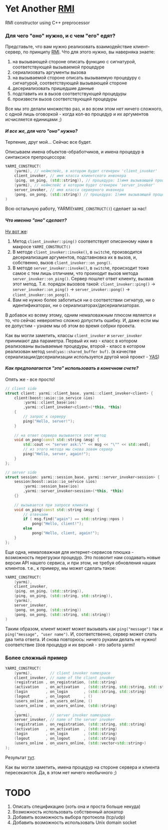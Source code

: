 Yet Another [RMI](http://en.wikipedia.org/wiki/Java_remote_method_invocation)
=========

RMI constructor using C++ preprocessor

### Для чего "оно" нужно, и с чем "его" едят?

Представьте, что вам нужно реализовать взаимодействие клиент-сервер, по принципу [RMI](http://en.wikipedia.org/wiki/Java_remote_method_invocation). Что для этого нужно, вы наверняка знаете:

1. на вызывающей стороне описать функцию с сигнатурой, соответствующей вызываемой процедуре
2. сериализовать аргументы вызова
3. на вызываемой стороне описать вызываемую процедуру с сигнатурой, соответствующей вызывающей стороне
4. десериализовать пришедшие данные
5. подставить их в вызов соответствующей процедуры
6. произвести вызов соответствующей процедуры

Все мы это делали множество раз, и во всем этом нет ничего сложного, с одной лишь оговоркой - когда кол-во процедур и их аргументов исчисляется единицами ;)

#### *И все же, для чего "оно" нужно?*
Терпение, друг мой... Сейчас все будет.

Описываем имена объектов-обработчиков, и имена процедур в синтаксисе препроцессора:
```cpp
YARMI_CONSTRUCT(
    (yarmi), // неймспейс, в котором будет сгенерен 'client_invoker'
    client_invoker, // имя класса клиентского инвокера
    (ping, on_ping, (std::string)), // процедура: 1)имя вызывающей процедуры, 2)имя вызываемой процедуры, 3)список аргументов процедуры
    (yarmi), // неймспейс в котором будет сгенерен 'server_invoker'
    server_invoker, // имя класса серверного инвокера
    (pong, on_pong, (std::string)) // процедура: 1)имя вызывающей процедуры, 2)имя вызываемой процедуры, 3)список аргументов процедуры
)
```
Всю остальную работу, YARMI(`YARMI_CONSTRUCT()`) сделает за нас!

#### *Что именно "оно" сделает?*
[Ну вот же](https://github.com/niXman/yarmi/blob/master/examples/echo/protocol-preprocessed.hpp):

1. Метод `client_invoker::ping()` соответствует описанному нами в макросе `YARMI_CONSTRUCT()`
2. В методе `client_invoker::invoke()`, в `switch`е, производится десериализация аргументов, подставновка их в вызов, и, собственно, вызов `client_invoker::on_pong()`.
3. В методе `server_invoker::invoke()`, в `switch`е, происходит тоже самое с тем лишь отличием, что проиходит вызов метода `server_invoker::on_ping()`. Сервер пошлет ответ клиенту, вызвав этот метод. Т.е. порядок вызовов такой: `client_invoker::ping()` -> `server_invoker::on_ping()` -> `server_invoker::pong()` -> `client_invoker::on_pong()`.
4. Вам не нужно более заботиться ни о соответствии сигнатур, ни о идентификаторах, ни о сериализаторах/десериализаторах.

В добавок ко всему этому, одним немаловажным плюсом является и то, что сейчас невероятно сложно допустить ошибку. И, даже если мы ее допустим - узнаем мы об этом во время собрки проекта.

Как вы могли заметить, классы `client_invoker` и `server_invoker` принимают два параметра. Первый их низ - класс в котором реализованы вызываемые процедуры, второй - класс в котором реализован метод `send(yas::shared_buffer buf)`. (в качестве сериализации/десериализации используется другой мой проект - [YAS](https://github.com/niXman/yas))

#### *Как предполагается "это" использовать в конечном счете?*
Опять же - все просто!

```cpp
// client side
struct client: yarmi::client_base, yarmi::client_invoker<client> {
    client(boost::asio::io_service &ios)
        :yarmi::client_base(ios)
        ,yarmi::client_invoker<client>(*this, *this)
    {
        // запрос к серверу
        ping("Hello, server!");
    }
    
    // на ответ сервера вызывается этот метод
    void on_pong(const std::string &msg) {
        std::cout << "server ask:\"" << msg << "\"" << std::endl;
        // из этого метода мы снова зовем сервер
        ping("Hello, server, again!");
    }
};

// server side
struct session: yarmi::session_base, yarmi::server_invoker<session> {
    session(boost::asio::io_service &ios)
        :yarmi::session_base(ios)
        ,yarmi::server_invoker<session>(*this, *this)
    {}
    
    // вызывается при запросе клиента
    void on_ping(const std::string &msg) {
        // отвечаем
        if ( msg.find("again") == std::string::npos )
            pong("Hello, client!");
        else
            pong("Hello, client, again!");
    }
};
```

Еще одна, немаловажная для интернет-сервисов плюшка - возможность перегрузки процедур. Это позволит нам создавать новые версии API нашего сервиса, и при этом, не требуя обновления наших клиентов.
т.е., к примеру, мы может сделать такое:
```cpp
YARMI_CONSTRUCT(
    (yarmi),
    client_invoker,
    (ping, on_ping, (std::string)),
    (ping, on_ping, (std::string, std::string)),
    (yarmi),
    server_invoker,
    (pong, on_pong, (std::string))
    (pong, on_pong, (std::string, std::string))
)
```
Таким образом, клиент может может вызывать как `ping("message")` так и `ping("message", "user name")`. И, соответственно, сервер может слать два типа ответа. И снова повторюсь: ничего руками делать не нужно! соответствие `ID`ов процедур и их версий - это забота yarmi!

### Более сложный пример
```cpp
YARMI_CONSTRUCT(
	(yarmi),        // client invoker namespace
	client_invoker, // name of the client invoker
	(registration , on_registration, (std::string)                           ) // username
	(activation   , on_activation  , (std::string, std::string, std::string) ) // registration key : username : password
	(login        , on_login       , (std::string, std::string)              ) // username : password
	(logout       , on_logout      , ()                                      ) // without args
	(users_online , on_users_online, ()                                      ) // without args
	(users_online , on_users_online, (std::string)                           ) // substring of username
	,
	(yarmi),        // server invoker namespace
	server_invoker, // name of the server invoker
	(registration , on_registration, (std::string, std::string)              ) // message : registration key
	(activation   , on_activation  , (std::string)                           ) // message
	(login        , on_login       , (std::string)                           ) // message
	(logout       , on_logout      , (std::string)                           ) // message
	(users_online , on_users_online, (std::vector<std::string>)              ) // vector of usernames
);
```
Результат [тут](https://github.com/niXman/yarmi/blob/master/examples/chat/protocol-preprocessed.hpp).

Как вы могли заметить, имена процедур на стороне сервера и клиента пересекаются. Да, в этом нет ничего необычного ;)


TODO
=========

1. Описать спецификацию (хоть она и проста больше некуда)
2. Возможность использовать собственный алокатор
3. Добавить возможность выбора протокола (tcp/udp)
4. Добавить возможность использовать Unix domain socket
